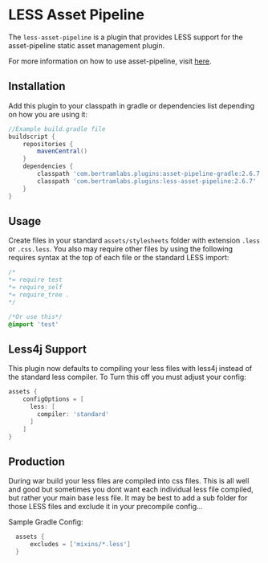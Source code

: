 LESS Asset Pipeline
==========================
The `less-asset-pipeline` is a plugin that provides LESS support for the asset-pipeline static asset management plugin.

For more information on how to use asset-pipeline, visit [here](http://www.github.com/bertramdev/asset-pipeline).

Installation
------------

Add this plugin to your classpath in gradle or dependencies list depending on how you are using it:

```gradle
//Example build.gradle file
buildscript {
    repositories {
        mavenCentral()
    }
    dependencies {
        classpath 'com.bertramlabs.plugins:asset-pipeline-gradle:2.6.7'
        classpath 'com.bertramlabs.plugins:less-asset-pipeline:2.6.7'
    }
}
```

Usage
-----

Create files in your standard `assets/stylesheets` folder with extension `.less` or `.css.less`. You also may require other files by using the following requires syntax at the top of each file or the standard LESS import:

```css
/*
*= require test
*= require_self
*= require_tree .
*/

/*Or use this*/
@import 'test'

```


Less4j Support
--------------

This plugin now defaults to compiling your less files with less4j instead of the standard less compiler. To Turn this off you must adjust your config:

```gradle
assets {
    configOptions = [
      less: [
        compiler: 'standard'
      ]
    ]
}
```


Production
----------
During war build your less files are compiled into css files. This is all well and good but sometimes you dont want each individual less file compiled, but rather your main base less file. It may be best to add a sub folder for those LESS files and exclude it in your precompile config...

Sample Gradle Config:
```gradle
  assets {
      excludes = ['mixins/*.less']
  }
```
